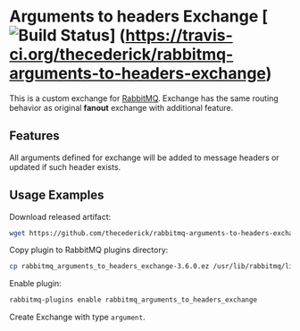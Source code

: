 # Arguments to headers Exchange [![Build Status](https://travis-ci.org/thecederick/rabbitmq-arguments-to-headers-exchange.svg?branch=master)] (https://travis-ci.org/thecederick/rabbitmq-arguments-to-headers-exchange)

This is a custom exchange for [RabbitMQ](http://www.rabbitmq.com/). Exchange has the same routing behavior as original **fanout** exchange with additional feature.

## Features

All arguments defined for exchange will be added to message headers or updated if such header exists.

## Usage Examples

Download released artifact:
```sh
wget https://github.com/thecederick/rabbitmq-arguments-to-headers-exchange/releases/download/rabbitmq-3.6.0-1.0.4/rabbitmq_arguments_to_headers_exchange-3.6.0.ez
```
Copy plugin to RabbitMQ plugins directory:
```sh
cp rabbitmq_arguments_to_headers_exchange-3.6.0.ez /usr/lib/rabbitmq/lib/rabbitmq_server-3.6.0/plugins
```
Enable plugin:
```sh
rabbitmq-plugins enable rabbitmq_arguments_to_headers_exchange
```
Create Exchange with type `argument`.


